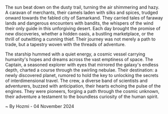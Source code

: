 
The sun beat down on the dusty trail, turning the air shimmering and hazy.  A caravan of merchants, their camels laden with silks and spices, trudged onward towards the fabled city of Samarkand.  They carried tales of faraway lands and dangerous encounters with bandits, the whispers of the wind their only guide in this unforgiving desert. Each day brought the promise of new discoveries, whether a hidden oasis, a bustling marketplace, or the thrill of outwitting a cunning thief. Their journey was not merely a path to trade, but a tapestry woven with the threads of adventure.

The starship hummed with a quiet energy, a cosmic vessel carrying humanity's hopes and dreams across the vast emptiness of space. The Captain, a seasoned explorer with eyes that mirrored the galaxy's endless depth, charted a course through the swirling nebulae.  Their destination: a newly discovered planet, rumored to hold the key to unlocking the secrets of interdimensional travel.  The crew, a diverse band of scientists and adventurers, buzzed with anticipation, their hearts echoing the pulse of the engines. They were pioneers, forging a path through the cosmic unknown, their adventure a testament to the boundless curiosity of the human spirit. 

~ By Hozmi - 04 November 2024
